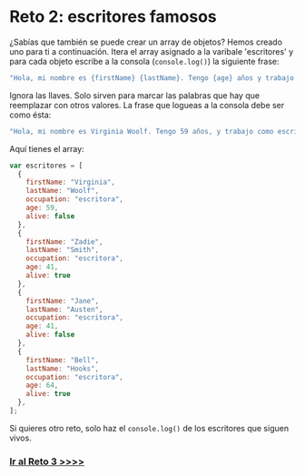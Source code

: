 # Reto 2: escritores famosos

¿Sabías que también se puede crear un array de objetos? Hemos creado uno para ti a continuación. Itera el array asignado a la varibale 'escritores' y para cada objeto escribe a la consola (`console.log()`) la siguiente frase:

```js
"Hola, mi nombre es {firstName} {lastName}. Tengo {age} años y trabajo como {occupation}."
```

Ignora las llaves. Solo sirven para marcar las palabras que hay que reemplazar con otros valores. La frase que logueas a la consola debe ser como ésta:

```js
"Hola, mi nombre es Virginia Woolf. Tengo 59 años, y trabajo como escritora."
```

Aquí tienes el array:

```js
var escritores = [
  {
    firstName: "Virginia",
    lastName: "Woolf",
    occupation: "escritora",
    age: 59,
    alive: false
  },
  {
    firstName: "Zadie",
    lastName: "Smith",
    occupation: "escritora",
    age: 41,
    alive: true
  },
  {
    firstName: "Jane",
    lastName: "Austen",
    occupation: "escritora",
    age: 41,
    alive: false
  },
  {
    firstName: "Bell",
    lastName: "Hooks",
    occupation: "escritora",
    age: 64,
    alive: true
  },
];
```

Si quieres otro reto, solo haz el `console.log()` de los escritores que siguen vivos.

### [Ir al Reto 3 >>>>](https://github.com/node-girls/beginners-javascript/blob/master/challenge03.md)
